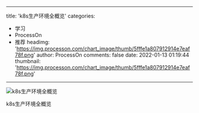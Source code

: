 
---
title: 'k8s生产环境全概览'
categories: 
 - 学习
 - ProcessOn
 - 推荐
headimg: 'https://img.processon.com/chart_image/thumb/5fffe1a807912914e7eaf78f.png'
author: ProcessOn
comments: false
date: 2022-01-13 01:19:44
thumbnail: 'https://img.processon.com/chart_image/thumb/5fffe1a807912914e7eaf78f.png'
---

<div>   
<img class="thumb" alt="k8s生产环境全概览" src="https://img.processon.com/chart_image/thumb/5fffe1a807912914e7eaf78f.png" referrerpolicy="no-referrer">
<p>k8s生产环境全概览</p>  
</div>
            